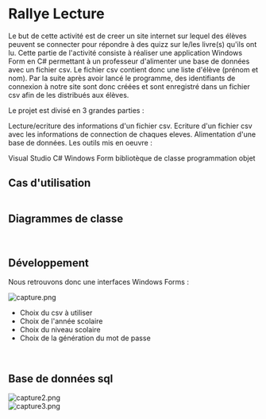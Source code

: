 <h1>Rallye Lecture</h1>
Le but de cette activité est de creer un site internet sur lequel des élèves peuvent se connecter pour répondre à des quizz sur le/les livre(s) qu'ils ont lu. Cette partie de l'activité consiste à réaliser une application Windows Form en C# permettant à un professeur d'alimenter une base de données avec un fichier csv. Le fichier csv contient donc une liste d'élève (prénom et nom). Par la suite après avoir lancé le programme, des identifiants de connexion à notre site sont donc créées et sont enregistré dans un fichier csv afin de les distribués aux élèves.

Le projet est divisé en 3 grandes parties :

Lecture/ecriture des informations d'un fichier csv.
Ecriture d'un fichier csv avec les informations de connection de chaques eleves.
Alimentation d'une base de données.
Les outils mis en oeuvre :

Visual Studio
C#
Windows Form
bibliotèque de classe
programmation objet

<h2>Cas d'utilisation</h2>
<a href="http://zupimages.net/viewer.php?id=19/15/d7m5.png"><img src="https://zupimages.net/up/19/15/d7m5.png" alt="" /></a>

<h2>Diagrammes de classe</h2>
<a href="http://zupimages.net/viewer.php?id=19/15/723o.png"><img src="https://zupimages.net/up/19/15/723o.png" alt="" /></a>
<a href="http://zupimages.net/viewer.php?id=19/15/nf78.png"><img src="https://zupimages.net/up/19/15/nf78.png" alt="" /></a>
<h2>Développement</h2>


Nous retrouvons donc une interfaces Windows Forms :

![capture.png](https://image.noelshack.com/fichiers/2019/15/3/1554852483-capture.png)<br>


<ul>
  <li>Choix du csv à utiliser</li>
  <li>Choix de l'année scolaire</li>
  <li>Choix du niveau scolaire</li>
  <li>Choix de la génération du mot de passe</li>
</ul>

<br>
<h2>Base de données sql</h2>

![capture2.png](https://image.noelshack.com/fichiers/2019/15/3/1554853662-sans-titre.png)<br>
![capture3.png](https://image.noelshack.com/fichiers/2019/15/3/1554853750-capture2.png)<br>
